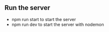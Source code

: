 ## Run the server
- npm run start to start the server 
- npm run dev to start the server with nodemon